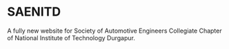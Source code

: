 # SAENITD
A fully new website for Society of Automotive Engineers Collegiate Chapter of National Institute of Technology Durgapur. 
